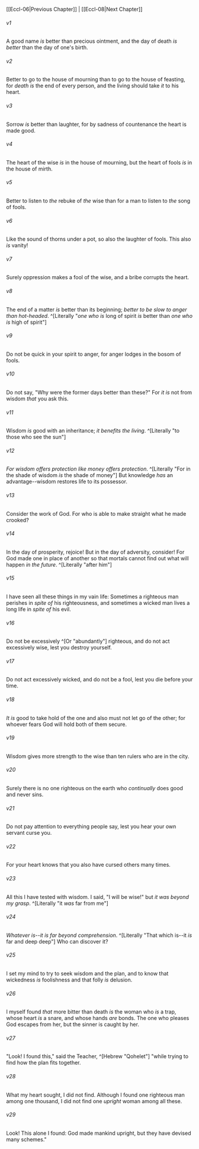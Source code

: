 ﻿---
aliases:
  - Ecclesiastes 7
---

[[Eccl-06|Previous Chapter]] | [[Eccl-08|Next Chapter]]

###### v1
A good name _is_ better than precious ointment,
and the day of death _is better_ than the day of one's birth.

###### v2
Better to go to the house of mourning
than to go to the house of feasting,
for _death is_ the end of every person,
and the living should take _it_ to his heart.

###### v3
Sorrow _is_ better than laughter,
for by sadness of countenance the heart is made good.

###### v4
The heart of the wise _is_ in the house of mourning,
but the heart of fools _is_ in the house of mirth.

###### v5
Better to listen to _the_ rebuke of _the_ wise
than for a man to listen to _the_ song of fools.

###### v6
Like the sound of thorns under a pot,
so also the laughter of fools.
This also _is_ vanity!

###### v7
Surely oppression makes a fool of the wise,
and a bribe corrupts the heart.

###### v8
The end of a matter _is_ better than its beginning;
_better to be slow to anger than hot-headed_. ^[Literally "_one who is_ long of spirit _is_ better than _one who is_ high of spirit"]

###### v9
Do not be quick in your spirit to anger,
for anger lodges in the bosom of fools.

###### v10
Do not say, "Why were the former days better than these?"
For _it is_ not from wisdom _that_ you ask this.

###### v11
Wisdom _is_ good with an inheritance;
_it benefits the living_. ^[Literally "to those who see the sun"]

###### v12
_For wisdom offers protection like money offers protection_. ^[Literally "For in the shade of wisdom _is_ the shade of money"]
But knowledge _has_ an advantage--wisdom restores life to its possessor.

###### v13
Consider the work of God.
For who is able to make straight what he made crooked?

###### v14
In the day of prosperity, rejoice!
But in the day of adversity, consider!
For God made one in place of another
so that mortals cannot find out what will happen _in the future_. ^[Literally "after him"]

###### v15
I have seen all these things in my vain life:
Sometimes a righteous man perishes in _spite of_ his righteousness,
and sometimes a wicked man lives a long life in _spite of_ his evil.

###### v16
Do not be excessively ^[Or "abundantly"] righteous,
and do not act excessively wise, lest you destroy yourself.

###### v17
Do not act excessively wicked,
and do not be a fool, lest you die before your time.

###### v18
_It is_ good to take hold of the one and also must not let go of the other;
for whoever fears God will hold both of them secure.

###### v19
Wisdom gives more strength to the wise
than ten rulers who are in the city.

###### v20
Surely there is no one righteous on the earth
who _continually_ does good and never sins.

###### v21
Do not pay attention to everything people say,
lest you hear your own servant curse you.

###### v22
For your heart knows
that you also have cursed others many times.

###### v23
All this I have tested with wisdom. I said, "I will be wise!" but _it was beyond my grasp_. ^[Literally "it _was_ far from me"]

###### v24
_Whatever is--it is far beyond comprehension_. ^[Literally "That which is--it _is_ far and deep deep"] Who can discover it?

###### v25
I set my mind to try to seek wisdom and the plan, and to know that wickedness _is_ foolishness and that folly _is_ delusion.

###### v26
I myself found _that_ more bitter than death _is_ the woman who _is_ a trap, whose heart _is_ a snare, and whose hands _are_ bonds. The one who pleases God escapes from her, but the sinner is caught by her.

###### v27
"Look! I found this," said the Teacher, ^[Hebrew "Qohelet"] "while trying to find how the plan fits together.

###### v28
What my heart sought, I did not find. Although I found one righteous man among one thousand, I did not find one _upright_ woman among all these.

###### v29
Look! This alone I found: God made mankind upright, but they have devised many schemes."